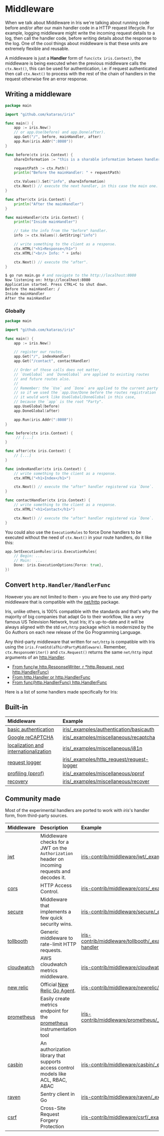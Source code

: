 # Middleware

When we talk about Middleware in Iris we're talking about running code before and/or after our main handler code in a HTTP request lifecycle. For example, logging middleware might write the incoming request details to a log, then call the handler code, before writing details about the response to the log. One of the cool things about middleware is that these units are extremely flexible and reusable.

A middleware is just a **Handler** form of `func(ctx iris.Context)`, the middleware is being executed when the previous middleware calls the `ctx.Next()`, this can be used for authentication, i.e: if request authenticated then call `ctx.Next()` to process with the rest of the chain of handlers in the request otherwise fire an error response.

## Writing a middleware

```go
package main

import "github.com/kataras/iris"

func main() {
    app := iris.New()
    // or app.Use(before) and app.Done(after).
    app.Get("/", before, mainHandler, after)
    app.Run(iris.Addr(":8080"))
}

func before(ctx iris.Context) {
    shareInformation := "this is a sharable information between handlers"

    requestPath := ctx.Path()
    println("Before the mainHandler: " + requestPath)

    ctx.Values().Set("info", shareInformation)
    ctx.Next() // execute the next handler, in this case the main one.
}

func after(ctx iris.Context) {
    println("After the mainHandler")
}

func mainHandler(ctx iris.Context) {
    println("Inside mainHandler")

    // take the info from the "before" handler.
    info := ctx.Values().GetString("info")

    // write something to the client as a response.
    ctx.HTML("<h1>Response</h1>")
    ctx.HTML("<br/> Info: " + info)

    ctx.Next() // execute the "after".
}
```

```bash
$ go run main.go # and navigate to the http://localhost:8080
Now listening on: http://localhost:8080
Application started. Press CTRL+C to shut down.
Before the mainHandler: /
Inside mainHandler
After the mainHandler
```

### Globally

```go
package main

import "github.com/kataras/iris"

func main() {
    app := iris.New()

    // register our routes.
    app.Get("/", indexHandler)
    app.Get("/contact", contactHandler)

    // Order of those calls does not matter,
    // `UseGlobal` and `DoneGlobal` are applied to existing routes
    // and future routes also.
    //
    // Remember: the `Use` and `Done` are applied to the current party's and its children,
    // so if we used the `app.Use/Done before the routes registration
    // it would work like UseGlobal/DoneGlobal in this case,
    // because the `app` is the root "Party".
    app.UseGlobal(before)
    app.DoneGlobal(after)

    app.Run(iris.Addr(":8080"))
}

func before(ctx iris.Context) {
     // [...]
}

func after(ctx iris.Context) {
    // [...]
}

func indexHandler(ctx iris.Context) {
    // write something to the client as a response.
    ctx.HTML("<h1>Index</h1>")

    ctx.Next() // execute the "after" handler registered via `Done`.
}

func contactHandler(ctx iris.Context) {
    // write something to the client as a response.
    ctx.HTML("<h1>Contact</h1>")

    ctx.Next() // execute the "after" handler registered via `Done`.
}
```

You could also use the `ExecutionRules` to force Done handlers to be executed without the need of `ctx.Next()` in your route handlers, do it like this:

```go
app.SetExecutionRules(iris.ExecutionRules{
    // Begin: ...
    // Main:  ...
    Done: iris.ExecutionOptions{Force: true},
})
```

## Convert `http.Handler/HandlerFunc`

However you are not limited to them - you are free to use any third-party middleware that is compatible with the [net/http](https://golang.org/pkg/net/http/) package.

Iris, unlike others, is 100% compatible with the standards and that's why the majority of big companies that adapt Go to their workflow, like a very famous US Television Network, trust Iris; it's up-to-date and it will be always aligned with the std `net/http` package which is modernized by the Go Authors on each new release of the Go Programming Language.

Any third-party middleware that written for `net/http` is compatible with Iris using the `iris.FromStd(aThirdPartyMiddleware)`. Remember, `ctx.ResponseWriter()` and `ctx.Request()` returns the same `net/http` input arguments of an [http.Handler](https://golang.org/pkg/net/http/#Handler).

* [From func\(w http.ResponseWriter, r \*http.Request, next http.HandlerFunc\)](https://github.com/kataras/iris-book/tree/f075c6886f1b95775f59ccea004d1c5e1f783a7a/convert-handlers/negroni-like/main.go)
* [From http.Handler or http.HandlerFunc](https://github.com/kataras/iris-book/tree/f075c6886f1b95775f59ccea004d1c5e1f783a7a/convert-handlers/nethttp/main.go)
* [From func\(http.HandlerFunc\) http.HandlerFunc](https://github.com/kataras/iris-book/tree/f075c6886f1b95775f59ccea004d1c5e1f783a7a/convert-handlers/real-usecase-raven/writing-middleware/main.go)

Here is a list of some handlers made specifically for Iris:

## Built-in

| Middleware | Example |
| :--- | :--- |
| [basic authentication](https://github.com/kataras/iris-book/tree/f075c6886f1b95775f59ccea004d1c5e1f783a7a/basicauth/README.md) | [iris/\_examples/authentication/basicauth](https://github.com/kataras/iris/tree/master/_examples/authentication/basicauth) |
| [Google reCAPTCHA](https://github.com/kataras/iris-book/tree/f075c6886f1b95775f59ccea004d1c5e1f783a7a/recaptcha/README.md) | [iris/\_examples/miscellaneous/recaptcha](https://github.com/kataras/iris/tree/master/_examples/miscellaneous/recaptcha) |
| [localization and internationalization](https://github.com/kataras/iris-book/tree/f075c6886f1b95775f59ccea004d1c5e1f783a7a/i18n/README.md) | [iris/\_examples/miscellaneous/i81n](https://github.com/kataras/iris/tree/master/_examples/miscellaneous/i18n) |
| [request logger](https://github.com/kataras/iris-book/tree/f075c6886f1b95775f59ccea004d1c5e1f783a7a/logger/README.md) | [iris/\_examples/http\_request/request-logger](https://github.com/kataras/iris/tree/master/_examples/http_request/request-logger) |
| [profiling \(pprof\)](https://github.com/kataras/iris-book/tree/f075c6886f1b95775f59ccea004d1c5e1f783a7a/pprof/README.md) | [iris/\_examples/miscellaneous/pprof](https://github.com/kataras/iris/tree/master/_examples/miscellaneous/pprof) |
| [recovery](https://github.com/kataras/iris-book/tree/f075c6886f1b95775f59ccea004d1c5e1f783a7a/recover/README.md) | [iris/\_examples/miscellaneous/recover](https://github.com/kataras/iris/tree/master/_examples/miscellaneous/recover) |

## Community made

Most of the experimental handlers are ported to work with _iris_'s handler form, from third-party sources.

| Middleware | Description | Example |
| :--- | :--- | :--- |
| [jwt](https://github.com/iris-contrib/middleware/tree/master/jwt) | Middleware checks for a JWT on the `Authorization` header on incoming requests and decodes it. | [iris-contrib/middleware/jwt/\_example](https://github.com/iris-contrib/middleware/tree/master/jwt/_example) |
| [cors](https://github.com/iris-contrib/middleware/tree/master/cors) | HTTP Access Control. | [iris-contrib/middleware/cors/\_example](https://github.com/iris-contrib/middleware/tree/master/cors/_example) |
| [secure](https://github.com/iris-contrib/middleware/tree/master/secure) | Middleware that implements a few quick security wins. | [iris-contrib/middleware/secure/\_example](https://github.com/iris-contrib/middleware/tree/master/secure/_example/main.go) |
| [tollbooth](https://github.com/iris-contrib/middleware/tree/master/tollboothic) | Generic middleware to rate-limit HTTP requests. | [iris-contrib/middleware/tollbooth/\_examples/limit-handler](https://github.com/iris-contrib/middleware/tree/master/tollbooth/_examples/limit-handler) |
| [cloudwatch](https://github.com/iris-contrib/middleware/tree/master/cloudwatch) | AWS cloudwatch metrics middleware. | [iris-contrib/middleware/cloudwatch/\_example](https://github.com/iris-contrib/middleware/tree/master/cloudwatch/_example) |
| [new relic](https://github.com/iris-contrib/middleware/tree/master/newrelic) | Official [New Relic Go Agent](https://github.com/newrelic/go-agent). | [iris-contrib/middleware/newrelic/\_example](https://github.com/iris-contrib/middleware/tree/master/newrelic/_example) |
| [prometheus](https://github.com/iris-contrib/middleware/tree/master/prometheus) | Easily create metrics endpoint for the [prometheus](http://prometheus.io) instrumentation tool | [iris-contrib/middleware/prometheus/\_example](https://github.com/iris-contrib/middleware/tree/master/prometheus/_example) |
| [casbin](https://github.com/iris-contrib/middleware/tree/master/casbin) | An authorization library that supports access control models like ACL, RBAC, ABAC | [iris-contrib/middleware/casbin/\_examples](https://github.com/iris-contrib/middleware/tree/master/casbin/_examples) |
| [raven](https://github.com/iris-contrib/middleware/tree/master/raven) | Sentry client in Go | [iris-contrib/middleware/raven/\_example](https://github.com/iris-contrib/middleware/blob/master/raven/_example/main.go) |
| [csrf](https://github.com/iris-contrib/middleware/tree/master/csrf) | Cross-Site Request Forgery Protection | [iris-contrib/middleware/csrf/\_example](https://github.com/iris-contrib/middleware/blob/master/csrf/_example/main.go) |

